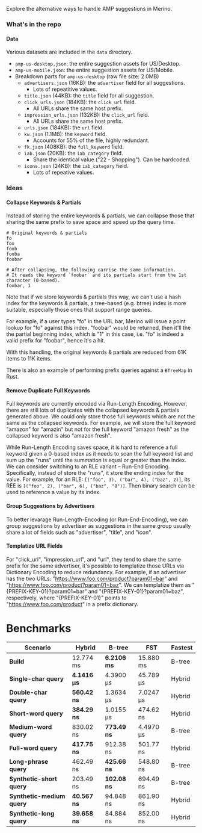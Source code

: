 Explore the alternative ways to handle AMP suggestions in Merino.

### What's in the repo

#### Data
Various datasets are included in the `data` directory.
- `amp-us-desktop.json`: the entire suggestion assets for US/Desktop.
- `amp-us-mobile.json`: the entire suggestion assets for US/Mobile.
- Breakdown parts for `amp-us-desktop` (raw file size: 2.0MB)
  - `advertisers.json` (16KB): the `advertiser` field for all suggestions.
      - Lots of repeatitive values.
  - `title.json` (44KB): the `title` field for all suggestion.
  - `click_urls.json` (184KB): the `click_url` field.
      - All URLs share the same host prefix.
  - `impression_urls.json` (132KB): the `click_url` field.
      - All URLs share the same host prefix.
  - `urls.json` (184KB): the `url` field.
  - `kw.json` (1.1MB): the `keyword` field.
      - Accounts for 55% of the file, highly redundant.
  - `fk.json` (408KB): the `full_keyword` field.
  - `iab.json` (20KB): the `iab_category` field.
      - Share the identical value ("22 - Shopping"). Can be hardcoded.
  - `icons.json` (24KB): the `iab_category` field.
      - Lots of repeative values.

### Ideas

#### Collapse Keywords & Partials

Instead of storing the entire keywords & partials, we can collapse those that sharing the same prefix to save space and speed up the query time.

```
# Original keywords & partials
fo
foo
foob
fooba
foobar

# After collapsing, the following carrise the same information.
# It reads the keyword `foobar` and its partials start from the 1st character (0-based).
foobar, 1
```

Note that if we store keywords & partials this way, we can't use a hash index for the keywords & partials, a tree-based (e.g. btree) index is more suitable, especially those ones that support range queries.

For example, if a user types "fo" in the URL bar, Merino will issue a point lookup for "fo" against this index. "foobar" would be returned, then it'll the the partial beginning index, which is "1" in this case, i.e. "fo" is indeed a valid prefix for "foobar", hence it's a hit.

With this handling, the original keywords & partials are reduced from 61K items to 11K items.

There is also an example of performing prefix queries against a `BTreeMap` in Rust.

#### Remove Duplicate Full Keywords
Full keywords are currently encoded via Run-Length Encoding. However, there are still lots of duplicates with the collapsed keywords & partials generated above. We could only store those full keywords which are not the same as the collapsed keywords. For example, we will store the full keyword "amazon" for "amazin" but not for the full keyword "amazon fresh" as the collapsed keyword is also "amazon fresh".

While Run-Length Encoding saves space, it is hard to reference a full keyword given a 0-based index as it needs to scan the full keyword list and sum up the "runs" until the summation is equal or greater than the index. We can consider switching to an RLE variant – Run-End Encoding. Specifically, instead of store the "runs", it store the ending index for the value. For example, for an RLE: `[("foo", 3), ("bar", 4), ("baz", 2)]`, its REE is `[("foo", 2), ("bar", 6), ("baz", "8")]`. Then binary search can be used to reference a value by its index.

#### Group Suggestions by Advertisers
To better levarage Run-Length-Encoding (or Run-End-Encoding), we can group suggestions by advertiser as suggestions in the same group usually share a lot of fields such as "advertiser", "title", and "icon".

#### Templatize URL Fields
For "click_url", "impression_url", and "url", they tend to share the same prefix for the same advertiser, it's possible to templatize those URLs via Dictionary Encoding to reduce redundancy. For example, if an advertiser has the two URLs: "https://www.foo.com/product?param01=bar" and "https://www.foo.com/product?param01=baz". We can templatize them as "{PREFIX-KEY-01}?param01=bar" and "{PREFIX-KEY-01}?param01=baz", respectively, where "{PREFIX-KEY-01}" points to "https://www.foo.com/product" in a prefix dictionary.

# Benchmarks

| Scenario                   | Hybrid        | B-tree        | FST       | Fastest |
| -------------------------- | ------------- | ------------- | --------- | ------- |
| **Build**                  | 12.774 ms     | **6.2106 ms** | 15.880 ms | B-tree  |
| **Single-char query**      | **4.1416 µs** | 4.3900 µs     | 45.789 µs | Hybrid  |
| **Double-char query**      | **560.42 ns** | 1.3634 µs     | 7.0247 µs | Hybrid  |
| **Short-word query**       | **384.29 ns** | 1.0155 µs     | 474.62 ns | Hybrid  |
| **Medium-word query**      | 830.02 ns     | **773.49 ns** | 4.4970 µs | B-tree  |
| **Full-word query**        | **417.75 ns** | 912.38 ns     | 501.77 ns | Hybrid  |
| **Long-phrase query**      | 462.49 ns     | **425.66 ns** | 548.80 ns | B-tree  |
| **Synthetic-short query**  | 203.49 ns     | **102.08 ns** | 694.49 ns | B-tree  |
| **Synthetic-medium query** | **40.567 ns** | 94.848 ns     | 861.90 ns | Hybrid  |
| **Synthetic-long query**   | **39.658 ns** | 84.884 ns     | 852.00 ns | Hybrid  |

